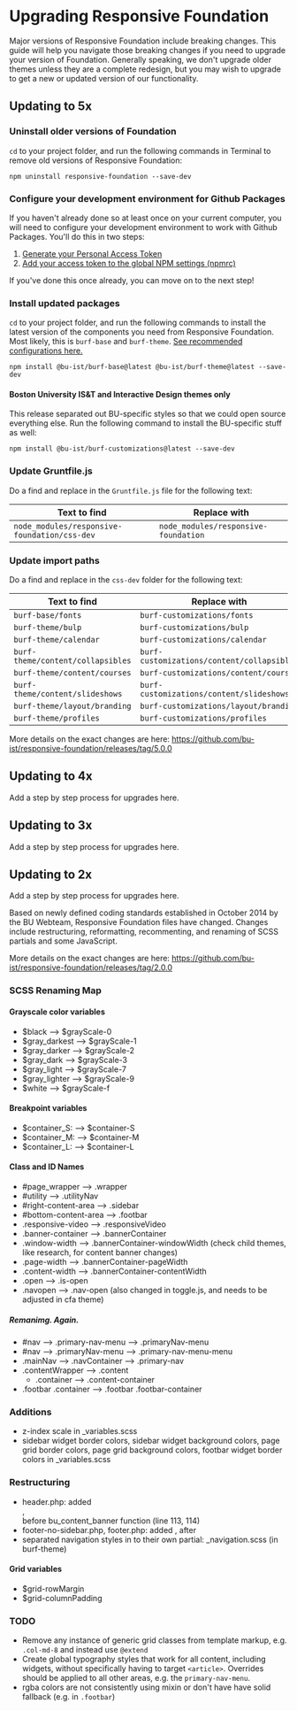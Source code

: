 # Upgrading Responsive Foundation

Major versions of Responsive Foundation include breaking changes. This guide
will help you navigate those breaking changes if you need to upgrade your version
of Foundation. Generally speaking, we don't upgrade older themes unless they are
a complete redesign, but you may wish to upgrade to get a new or updated version
of our functionality.

## Updating to 5x

### Uninstall older versions of Foundation

`cd` to your project folder, and run the following commands in Terminal
to remove old versions of Responsive Foundation:

`npm uninstall responsive-foundation --save-dev`

### Configure your development environment for Github Packages

If you haven't already done so at least once on your current computer,
you will need to configure your development environment to work with
Github Packages. You'll do this in two steps:

1. [Generate your Personal Access Token](https://github.com/bu-ist/responsive-foundation#generate-your-access-token)
2. [Add your access token to the global NPM settings (npmrc)](https://github.com/bu-ist/responsive-foundation#add-your-access-token-to-the-global-npm-settings-npmrc)

If you've done this once already, you can move on to the next step!

### Install updated packages

`cd` to your project folder, and run the following commands to install the
latest version of the components you need from Responsive Foundation. Most
likely, this is `burf-base` and `burf-theme`. [See recommended configurations here.](https://github.com/bu-ist/responsive-foundation#install-and-go)

`npm install @bu-ist/burf-base@latest @bu-ist/burf-theme@latest --save-dev`

#### Boston University IS&T and Interactive Design themes only

This release separated out BU-specific styles so that we could open source everything
else. Run the following command to install the BU-specific stuff as well:

`npm install @bu-ist/burf-customizations@latest --save-dev`

### Update Gruntfile.js

Do a find and replace in the `Gruntfile.js` file for the following text:

| Text to find                                 | Replace with                         |
| -------------------------------------------- | ------------------------------------ |
| `node_modules/responsive-foundation/css-dev` | `node_modules/responsive-foundation` |


### Update import paths

Do a find and replace in the `css-dev` folder for the following text:

| Text to find                      | Replace with                               |
| --------------------------------- | ------------------------------------------ |
| `burf-base/fonts`                 | `burf-customizations/fonts`                |
| `burf-theme/bulp`                 | `burf-customizations/bulp`                 |
| `burf-theme/calendar`             | `burf-customizations/calendar`             |
| `burf-theme/content/collapsibles` | `burf-customizations/content/collapsibles` |
| `burf-theme/content/courses`      | `burf-customizations/content/courses`      |
| `burf-theme/content/slideshows`   | `burf-customizations/content/slideshows`   |
| `burf-theme/layout/branding`      | `burf-customizations/layout/branding`      |
| `burf-theme/profiles`             | `burf-customizations/profiles`             |

More details on the exact changes are here: https://github.com/bu-ist/responsive-foundation/releases/tag/5.0.0

## Updating to 4x

Add a step by step process for upgrades here.

## Updating to 3x

Add a step by step process for upgrades here.

## Updating to 2x

Add a step by step process for upgrades here.

Based on newly defined coding standards established in October 2014 by the BU Webteam, Responsive Foundation files have changed. Changes include restructuring, reformatting, recommenting, and renaming of SCSS partials and some JavaScript.

More details on the exact changes are here: https://github.com/bu-ist/responsive-foundation/releases/tag/2.0.0

### SCSS Renaming Map

#### Grayscale color variables

* $black --> $grayScale-0
* $gray_darkest --> $grayScale-1
* $gray_darker --> $grayScale-2
* $gray_dark --> $grayScale-3
* $gray_light --> $grayScale-7
* $gray_lighter --> $grayScale-9
* $white --> $grayScale-f

#### Breakpoint variables

* $container_S: --> $container-S
* $container_M: --> $container-M
* $container_L: --> $container-L

#### Class and ID Names

* #page_wrapper --> .wrapper
* #utility --> .utilityNav
* #right-content-area --> .sidebar
* #bottom-content-area --> .footbar
* .responsive-video --> .responsiveVideo
* .banner-container --> .bannerContainer
* .window-width --> .bannerContainer-windowWidth (check child themes, like research, for content banner changes)
* .page-width --> .bannerContainer-pageWidth
* .content-width --> .bannerContainer-contentWidth
* .open --> .is-open
* .navopen --> .nav-open (also changed in toggle.js, and needs to be adjusted in cfa theme)

##### Remanimg. Again.

* #nav --> .primary-nav-menu --> .primaryNav-menu
* #nav --> .primaryNav-menu --> .primary-nav-menu-menu
* .mainNav --> .navContainer --> .primary-nav
* .contentWrapper --> .content
	* .container --> .content-container
* .footbar .container --> .footbar .footbar-container

### Additions

* z-index scale in _variables.scss
* sidebar widget border colors, sidebar widget background colors, page grid border colors, page grid background colors, footbar widget border colors in _variables.scss


### Restructuring

* header.php: added <div class="wrapper">, <div class="contentWrapper"> before bu_content_banner function (line 113, 114)
* footer-no-sidebar.php, footer.php: added </div><!-- .contentWrapper -->, </div><!-- .wrapper --> after <?php wp_footer(); ?>
* separated navigation styles in to their own partial: _navigation.scss (in burf-theme)

#### Grid variables

* $grid-rowMargin
* $grid-columnPadding

### TODO

* Remove any instance of generic grid classes from template markup, e.g. `.col-md-8` and instead use `@extend`
* Create global typography styles that work for all content, including widgets, without specifically having to target `<article>`. Overrides should be applied to all other areas, e.g. the `primary-nav-menu`.
* rgba colors are not consistently using mixin or don't have have solid fallback (e.g. in `.footbar`)
